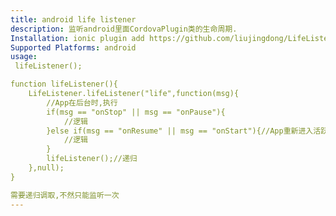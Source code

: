 ```yaml
---
title: android life listener 
description: 监听android里面CordovaPlugin类的生命周期.
Installation: ionic plugin add https://github.com/liujingdong/LifeListener.git
Supported Platforms: android
usage:
 lifeListener();

function lifeListener(){
	LifeListener.lifeListener("life",function(msg){
		//App在后台时,执行
		if(msg == "onStop" || msg == "onPause"){
			//逻辑
		}else if(msg == "onResume" || msg == "onStart"){//App重新进入活跃状态时,执行
			//逻辑
		}
		lifeListener();//递归
	},null);
}

需要递归调取,不然只能监听一次
---
```


